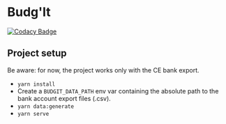 # Budg'It

[![Codacy Badge](https://api.codacy.com/project/badge/Grade/acb3ea28c14e45b18a1e79f6e5584077)](https://www.codacy.com/manual/kavrillon/budgit?utm_source=github.com&amp;utm_medium=referral&amp;utm_content=kavrillon/budgit&amp;utm_campaign=Badge_Grade)

## Project setup

Be aware: for now, the project works only with the CE bank export.

- `yarn install`
- Create a `BUDGIT_DATA_PATH` env var containing the absolute path to the bank account export files (.csv).
- `yarn data:generate`
- `yarn serve`
